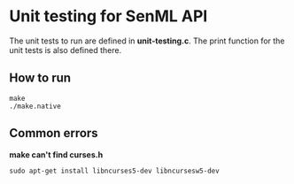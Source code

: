 # Unit testing for SenML API
The unit tests to run are defined in **unit-testing.c**. The print function for the unit tests is also defined there.

## How to run
```
make
./make.native
```

## Common errors


**make can't find curses.h**

`sudo apt-get install libncurses5-dev libncursesw5-dev`
